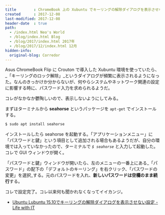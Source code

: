 ```yaml
---
title        : ChromeBook 上の Xubuntu でキーリングの解除ダイアログを表示させないようにする
created      : 2017-12-08
last-modified: 2017-12-08
header-date  : true
path:
  - /index.html Neo's World
  - /blog/index.html Blog
  - /blog/2017/index.html 2017年
  - /blog/2017/12/index.html 12月
hidden-info:
  original-blog: Corredor
---
```


Asus ChromeBook Flip に Crouton で導入した Xubuntu 環境を使っていたら、_「キーリングのロック解除」_というダイアログが頻繁に表示されるようになった。なんのきっかけか分からないが、何やらシステムやネットワーク関連の設定に影響する時に、パスワード入力を求められるようだ。

コレがなかなか鬱陶しいので、表示しないようにしてみる。

まずはターミナルから **seahorse** というパッケージを `apt-get` でインストールする。

```bash
$ sudo apt install seahorse
```

インストールしたら seahorse を起動する。「アプリケーションメニュー」に「パスワードと鍵」という項目として追加される場合もあるようだが、自分の環境では入っていなかったので、ターミナルで _`$ seahorse`_ と入力して起動した。コレで GUI ウィンドウが開く。

「パスワードと鍵」ウィンドウが開いたら、左のメニューの一番上にある_「パスワード」の配下の「デフォルトのキーリング」を右クリック、「パスワードの変更」を選択_する。元のパスワードを入れ、**新しいパスワードは空欄のまま続行**する。

コレで設定完了。コレ以来何も聞かれなくなってイイカンジ。

- [Ubuntu Lubuntu 15.10でキーリングの解除ダイアログを表示させない設定 - Life with IT](http://l-w-i.net/t/ubuntu/keyring_001.txt)
